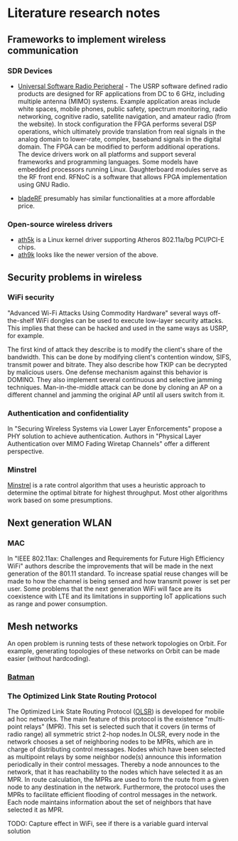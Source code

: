 # Literature research notes  #

## Frameworks to implement wireless communication
### SDR Devices
+ [Universal Software Radio Peripheral](https://www.ettus.com/) - The USRP software defined radio products are designed for RF applications from DC to 6 GHz, including multiple antenna (MIMO) systems. Example application areas include white spaces, mobile phones, public safety, spectrum monitoring, radio networking, cognitive radio, satellite navigation, and amateur radio (from the website). In stock configuration the FPGA performs several DSP operations, which ultimately provide translation from real signals in the analog domain to lower-rate, complex, baseband signals in the digital domain. The FPGA can be modified to perform additional operations. The device drivers work on all platforms and support several frameworks and programming languages. Some models have embedded processors running Linux. Daughterboard modules serve as the RF front end. RFNoC is a software that allows FPGA implementation using GNU Radio. 

+ [bladeRF](https://www.nuand.com/) presumably has similar functionalities at a more affordable price.

### Open-source wireless drivers
+ [ath5k](https://wiki.debian.org/ath5k) is a Linux kernel driver supporting Atheros 802.11a/bg PCI/PCI-E chips.
+ [ath9k](https://wiki.debian.org/ath9k) looks like the newer version of the above.

## Security problems in wireless
### WiFi security
"Advanced Wi-Fi Attacks Using Commodity Hardware" several ways off-the-shelf WiFi dongles can be used to execute low-layer security attacks. This implies that these can be hacked and used in the same ways as USRP, for example. 

The first kind of attack they describe is to modify the client's share of the bandwidth. This can be done by modifying client's contention window, SIFS, transmit power and bitrate. They also describe how TKIP can be decrypted by malicious users. One defense mechanism against this behavior is DOMINO. They also implement several continuous and selective jamming techniques. Man-in-the-middle attack can be done by cloning an AP on a different channel and jamming the original AP until all users switch from it. 

### Authentication and confidentiality
In "Securing Wireless Systems via Lower Layer Enforcements" propose a PHY solution to achieve authentication. Authors in "Physical Layer Authentication over MIMO Fading Wiretap Channels" offer a different perspective. 

### Minstrel

[Minstrel](https://wireless.wiki.kernel.org/en/developers/documentation/mac80211/ratecontrol/minstrel) is a rate control algorithm that uses a heuristic approach to determine the optimal bitrate for highest throughput. Most other algorithms work based on some presumptions.  

## Next generation WLAN
### MAC
In "IEEE 802.11ax: Challenges and Requirements for Future High Efficiency WiFi" authors describe the improvements that will be made in the next generation of the 801.11 standard. To increase spatial reuse changes will be made to how the channel is being sensed and how transmit power is set per user. Some problems that the next generation WiFi will face are its coexistence with LTE and its limitations in supporting IoT applications such as range and power consumption.


## Mesh networks 
An open problem is running tests of these network topologies on Orbit. For example, generating topologies of these networks on Orbit can be made easier (without hardcoding).
### [Batman](https://www.open-mesh.org/projects/open-mesh/wiki/BATMANConcept)
### The Optimized Link State Routing Protocol
The Optimized Link State Routing Protocol ([OLSR](https://www.ietf.org/rfc/rfc3626.txt)) is developed for mobile ad hoc networks. The main feature of this protocol is the existence "multi-point relays" (MPR). This set is selected such that it covers (in terms of radio range) all symmetric strict 2-hop nodes.In OLSR, every node in the network chooses a set of neighboring nodes to be MPRs, which are in charge of distributing control messages. Nodes which have been selected as multipoint relays by some neighbor node(s) announce this information periodically in their control messages.  Thereby a node announces to the network, that it has reachability to the nodes which have selected it as an MPR.  In route calculation, the MPRs are used to form the route from a given node to any destination in the network.  Furthermore, the protocol uses the MPRs to facilitate efficient flooding of control messages in the network. Each node maintains information about the set of neighbors that have selected it as MPR.



TODO: Capture effect in WiFi, see if there is a variable guard interval solution

